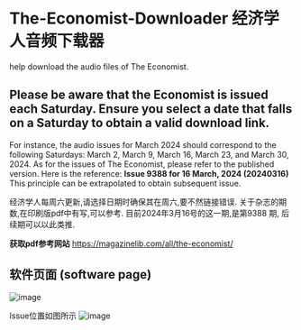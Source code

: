 # The-Economist-Downloader 经济学人音频下载器
help download the audio files of The Economist.


## Please be aware that the Economist is issued each **Saturday**. Ensure you select a date that falls on a Saturday to obtain a valid download link.
For instance, the audio issues for March 2024 should correspond to the following Saturdays: March 2, March 9, March 16, March 23, and March 30, 2024.
As for the issues of The Economist, please refer to the published version. Here is the reference: **Issue 9388 for 16 March, 2024 (20240316)** 
This principle can be extrapolated to obtain subsequent issue.


经济学人每周六更新,请选择日期时确保其在周六,要不然链接错误.
关于杂志的期数,在印刷版pdf中有写,可以参考. 目前2024年3月16号的这一期,是第9388 期, 后续期可以以此类推. 

**获取pdf参考网站** https://magazinelib.com/all/the-economist/

## 软件页面 (software page)
![image](https://github.com/fanyiang92/The-Economist-Downloader/assets/95676476/90f80f1d-a479-4de4-974c-5af3a916fdd1)


Issue位置如图所示
![image](https://github.com/fanyiang92/The-Economist-Downloader/assets/95676476/efc87a6b-6344-49df-9e46-9749371a846c)

